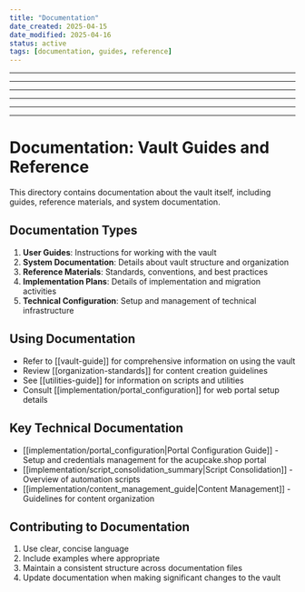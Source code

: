 ```yaml
---
title: "Documentation"
date_created: 2025-04-15
date_modified: 2025-04-16
status: active
tags: [documentation, guides, reference]
---
```


---

---

---

---

---

---

# Documentation: Vault Guides and Reference

This directory contains documentation about the vault itself, including guides, reference materials, and system documentation.

## Documentation Types

1. **User Guides**: Instructions for working with the vault
2. **System Documentation**: Details about vault structure and organization
3. **Reference Materials**: Standards, conventions, and best practices
4. **Implementation Plans**: Details of implementation and migration activities
5. **Technical Configuration**: Setup and management of technical infrastructure

## Using Documentation

- Refer to [[vault-guide]] for comprehensive information on using the vault
- Review [[organization-standards]] for content creation guidelines
- See [[utilities-guide]] for information on scripts and utilities
- Consult [[implementation/portal_configuration]] for web portal setup details

## Key Technical Documentation

- [[implementation/portal_configuration|Portal Configuration Guide]] - Setup and credentials management for the acupcake.shop portal
- [[implementation/script_consolidation_summary|Script Consolidation]] - Overview of automation scripts
- [[implementation/content_management_guide|Content Management]] - Guidelines for content organization

## Contributing to Documentation

1. Use clear, concise language
2. Include examples where appropriate
3. Maintain a consistent structure across documentation files
4. Update documentation when making significant changes to the vault
